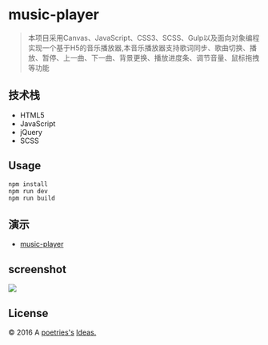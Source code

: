 # music-player

> 本项目采用Canvas、JavaScript、CSS3、SCSS、Gulp以及面向对象编程实现一个基于H5的音乐播放器,本音乐播放器支持歌词同步、歌曲切换、播放、暂停、上一曲、下一曲、背景更换、播放进度条、调节音量、鼠标拖拽等功能


技术栈
---

- HTML5
- JavaScript
- jQuery
- SCSS

Usage
---

```
npm install
npm run dev
npm run build
```


演示
---

- [music-player](http://blog.poetries.top/music-player/)

screenshot
---

![](http://resume.poetries.top/img/player.png)

License
---

© 2016 A [poetries's](http://blog.poetries.top) [Ideas.](https://github.com/poetries/ideas)
